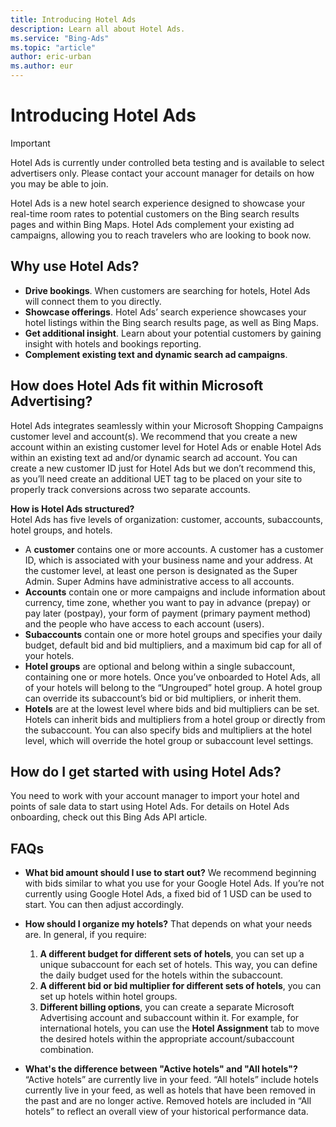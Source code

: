 ```yaml
---
title: Introducing Hotel Ads
description: Learn all about Hotel Ads.
ms.service: "Bing-Ads"
ms.topic: "article"
author: eric-urban
ms.author: eur
---
```


# Introducing Hotel Ads

> [!IMPORTANT]
> Hotel Ads is currently under controlled beta testing and is available to select advertisers only. Please contact your account manager for details on how you may be able to join.

Hotel Ads is a new hotel search experience designed to showcase your real-time room rates to potential customers on the Bing search results pages and within Bing Maps. Hotel Ads complement your existing ad campaigns, allowing you to reach travelers who are looking to book now.

## Why use Hotel Ads?

- **Drive bookings**. When customers are searching for hotels, Hotel Ads will connect them to you directly.
- **Showcase offerings**. Hotel Ads’ search experience showcases your hotel listings within the Bing search results page, as well as Bing Maps.
- **Get additional insight**. Learn about your potential customers by gaining insight with hotels and bookings reporting.
- **Complement existing text and dynamic search ad campaigns**.

## How does Hotel Ads fit within Microsoft Advertising?

Hotel Ads integrates seamlessly within your Microsoft Shopping Campaigns customer level and account(s). We recommend that you create a new account within an existing customer level for Hotel Ads or enable Hotel Ads within an existing text ad and/or dynamic search ad account. You can create a new customer ID just for Hotel Ads but we don’t recommend this, as you’ll need create an additional UET tag to be placed on your site to properly track conversions across two separate accounts.

**How is Hotel Ads structured?**          
Hotel Ads has five levels of organization: customer, accounts, subaccounts, hotel groups, and hotels.

- A **customer** contains one or more accounts. A customer has a customer ID, which is associated with your business name and your address. At the customer level, at least one person is designated as the Super Admin. Super Admins have administrative access to all accounts.
- **Accounts** contain one or more campaigns and include information about currency, time zone, whether you want to pay in advance (prepay) or pay later (postpay), your form of payment (primary payment method) and the people who have access to each account (users).
- **Subaccounts** contain one or more hotel groups and specifies your daily budget, default bid and bid multipliers, and a maximum bid cap for all of your hotels.
- **Hotel groups** are optional and belong within a single subaccount, containing one or more hotels. Once you’ve onboarded to Hotel Ads, all of your hotels will belong to the “Ungrouped” hotel group. A hotel group can override its subaccount’s bid or bid multipliers, or inherit them.
- **Hotels** are at the lowest level where bids and bid multipliers can be set. Hotels can inherit bids and multipliers from a hotel group or directly from the subaccount. You can also specify bids and multipliers at the hotel level, which will override the hotel group or subaccount level settings.

## How do I get started with using Hotel Ads?

You need to work with your account manager to import your hotel and points of sale data to start using Hotel Ads. For details on Hotel Ads onboarding, check out this Bing Ads API article.

## FAQs
- **What bid amount should I use to start out?**             We recommend beginning with bids similar to what you use for your Google Hotel Ads. If you’re not currently using Google Hotel Ads, a fixed bid of 1 USD can be used to start. You can then adjust accordingly.
- **How should I organize my hotels?**             That depends on what your needs are. In general, if you require:
  1. **A different budget for different sets of hotels**, you can set up a unique subaccount for each set of hotels. This way, you can define the daily budget used for the hotels within the subaccount.
  1. **A different bid or bid multiplier for different sets of hotels**, you can set up hotels within hotel groups.
  1. **Different billing options**, you can create a separate Microsoft Advertising account and subaccount within it. For example, for international hotels, you can use the **Hotel Assignment** tab to move the desired hotels within the appropriate account/subaccount combination.

- **What's the difference between "Active hotels" and "All hotels"?**             “Active hotels” are currently live in your feed. “All hotels” include hotels currently live in your feed, as well as hotels that have been removed in the past and are no longer active. Removed hotels are included in “All hotels” to reflect an overall view of your historical performance data.


